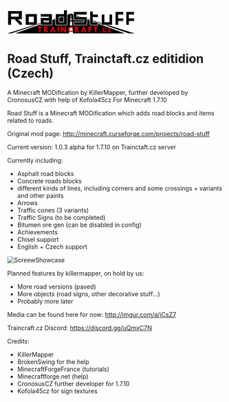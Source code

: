 ![Logo](https://github.com/Cronosus/roadstuff.TC.cz/blob/1.7.10/src/main/resources/assets/roadstuff/textures/gui/logo.png)
# Road Stuff, Trainctaft.cz editidion (Czech)
A Minecraft MODification by KillerMapper, further developed by CronosusCZ with help of Kofola45cz
For Minecraft 1.7.10


Road Stuff is a Minecraft MODification which adds road blocks and items related to roads.

Original mod page: http://minecraft.curseforge.com/projects/road-stuff

Current version: 1.0.3 alpha for 1.7.10 on Trainctaft.cz server

Currently including:
- Asphalt road blocks
- Concrete roads blocks
- different kinds of lines, including corners and some crossings + variants and other paints
- Arrows
- Traffic cones (3 variants)
- Traffic Signs (to be completed)
- Bitumen ore gen (can be disabled in config)
- Achievements
- Chisel support
- English + Czech support

![ScreewShowcase](https://i.imgur.com/u93SzK5.png)

Planned features by killermapper, on hold by us:
- More road versions (paved)
- More objects (road signs, other decorative stuff...)
- Probably more later

Media can be found here for now: http://imgur.com/a/jCsZ7

Traincraft.cz Discord: https://discord.gg/uQmxC7N

Credits:

- KillerMapper
- BrokenSwing for the help
- MinecraftForgeFrance (tutorials)
- Minecraftforge.net (help)
- CronosusCZ further developer for 1.7.10
- Kofola45cz for sign textures
